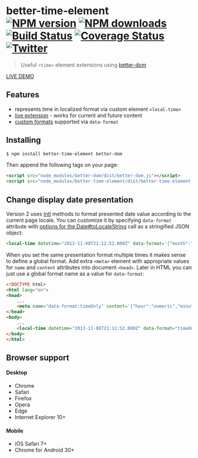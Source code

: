 # better-time-element<br>[![NPM version][npm-version]][npm-url] [![NPM downloads][npm-downloads]][npm-url] [![Build Status][travis-image]][travis-url] [![Coverage Status][coveralls-image]][coveralls-url] [![Twitter][twitter-follow]][twitter-url]
> Useful `<time>` element extensions using [better-dom](https://github.com/chemerisuk/better-dom)

[LIVE DEMO](http://chemerisuk.github.io/better-time-element/)

## Features
* represents time in localized format via custom element `<local-time>`
* [live extension](https://github.com/chemerisuk/better-dom/wiki/Live-extensions) - works for current and future content
* [custom formats](https://github.com/chemerisuk/better-time-element#change-display-date-presentation) supported via `data-format`

## Installing
```sh
$ npm install better-time-element better-dom
```
Then append the following tags on your page:

```html
<script src="node_modules/better-dom/dist/better-dom.js"></script>
<script src="node_modules/better-time-element/dist/better-time-element.js"></script>
```

## Change display date presentation
Version 2 uses [Intl](https://developer.mozilla.org/en-US/docs/Web/JavaScript/Reference/Global_Objects/Intl) methods to format presented date value according to the current page locale. You can customize it by specifying `data-format` attribute with [options for the Date#toLocaleString](https://developer.mozilla.org/en-US/docs/Web/JavaScript/Reference/Global_Objects/Date/toLocaleString) call as a stringified JSON object:

```html
<local-time datetime="2013-11-08T21:12:52.000Z" data-format='{"month":"short","year":"numeric","day":"numeric"}'></local-time>
```

When you set the same presentation format multiple times it makes sense to define a global format. Add extra `<meta>` element with appropriate values for `name` and `content` attributes into document `<head>`. Later in HTML you can just use a global format name as a value for `data-format`:

```html
<!DOCTYPE html>
<html lang="en">
<head>
    ...
    <meta name="data-format:timeOnly" content='{"hour":"numeric","minute":"numeric","second":"numeric"}'>
</head>
<body>
    ...
    <local-time datetime="2013-11-08T21:12:52.000Z" data-format="timeOnly"></local-time>
</body>
</html>
```

## Browser support
#### Desktop
* Chrome
* Safari
* Firefox
* Opera
* Edge
* Internet Explorer 10+

#### Mobile
* iOS Safari 7+
* Chrome for Android 30+

[npm-url]: https://www.npmjs.com/package/better-time-element
[npm-version]: https://img.shields.io/npm/v/better-time-element.svg
[npm-downloads]: https://img.shields.io/npm/dm/better-time-element.svg

[travis-url]: http://travis-ci.org/chemerisuk/better-time-element
[travis-image]: http://img.shields.io/travis/chemerisuk/better-time-element/master.svg

[coveralls-url]: https://coveralls.io/r/chemerisuk/better-time-element
[coveralls-image]: http://img.shields.io/coveralls/chemerisuk/better-time-element/master.svg

[twitter-url]: https://twitter.com/chemerisuk
[twitter-follow]: https://img.shields.io/twitter/follow/chemerisuk.svg?style=social&label=Follow%20me
